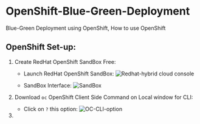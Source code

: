 # OpenShift-Blue-Green-Deployment
Blue-Green Deployment using OpenShift, How to use OpenShift


## OpenShift Set-up:

1. Create RedHat OpenShift SandBox Free:

   - Launch RedHat OpenShift SandBox:
    ![Redhat-hybrid cloud console](https://github.com/user-attachments/assets/dcd04c70-dbce-4835-a34f-2e1f8c9e82b5)

   - SandBox Interface:
    ![SandBox](https://github.com/user-attachments/assets/198bfbe5-927d-439b-b4be-c6b3a810b2bc)


2. Download `oc` OpenShift Client Side Command on Local window for CLI:

   - Click on `?` this option:
    ![OC-CLI-option](https://github.com/user-attachments/assets/c37fef0a-020e-492d-bf7e-31627e05a06c)

3. 
